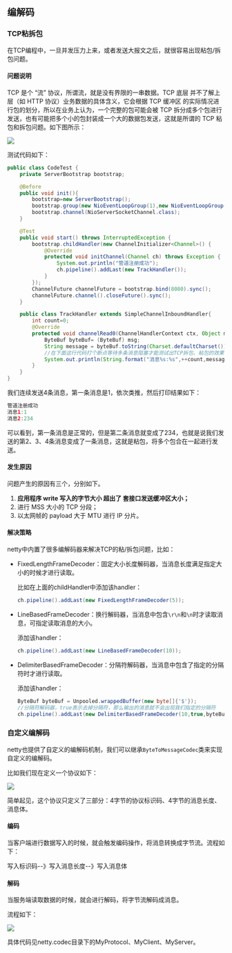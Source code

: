 ## 编解码

### TCP粘拆包

在TCP编程中，一旦并发压力上来，或者发送大报文之后，就很容易出现粘包/拆包问题。

#### 问题说明

TCP 是个 “流” 协议，所谓流，就是没有界限的一串数据。TCP 底层 并不了解上层（如 HTTP 协议）业务数据的具体含义，它会根据 TCP 缓冲区 的实际情况进行包的划分，所以在业务上认为，一个完整的包可能会被 TCP 拆分成多个包进行发送，也有可能把多个小的包封装成一个大的数据包发送，这就是所谓的 TCP 粘包和拆包问题。如下图所示：

![](https://s1.ax1x.com/2023/07/25/pCXCy2n.png)

测试代码如下：

~~~java
public class CodeTest {
    private ServerBootstrap bootstrap;

    @Before
    public void init(){
        bootstrap=new ServerBootstrap();
        bootstrap.group(new NioEventLoopGroup(1),new NioEventLoopGroup(8));
        bootstrap.channel(NioServerSocketChannel.class);
    }

    @Test
    public void start() throws InterruptedException {
        bootstrap.childHandler(new ChannelInitializer<Channel>() {
            @Override
            protected void initChannel(Channel ch) throws Exception {
                System.out.println("管道注册成功");
                ch.pipeline().addLast(new TrackHandler());
            }
        });
        ChannelFuture channelFuture = bootstrap.bind(8080).sync();
        channelFuture.channel().closeFuture().sync();
    }

    public class TrackHandler extends SimpleChannelInboundHandler{
        int count=0;
        @Override
        protected void channelRead0(ChannelHandlerContext ctx, Object msg) throws Exception {
            ByteBuf byteBuf= (ByteBuf) msg;
            String message = byteBuf.toString(Charset.defaultCharset());
            //在下面这行代码打个断点等待多条消息阻塞才能测试出TCP拆包、粘包的效果
            System.out.println(String.format("消息%s:%s",++count,message));
        }
    }
}
~~~

我们连续发送4条消息，第一条消息是1，依次类推，然后打印结果如下：

~~~java
管道注册成功
消息1:1
消息2:234
~~~

可以看到，第一条消息是正常的，但是第二条消息就变成了234，也就是说我们发送的第2、3、4条消息变成了一条消息，这就是粘包，将多个包合在一起进行发送。

#### 发生原因

问题产生的原因有三个，分别如下。

1. **应用程序 write 写入的字节大小 超出了 套接口发送缓冲区大小；**
2. 进行 MSS 大小的 TCP 分段；
3. 以太网帧的 payload 大于 MTU 进行 IP 分片。

#### 解决策略

netty中内置了很多编解码器来解决TCP的粘/拆包问题，比如：

* FixedLengthFrameDecoder：固定大小长度解码器，当消息长度满足指定大小的时候才进行读取。

  比如在上面的childHandler中添加该handler：

  ~~~java
  ch.pipeline().addLast(new FixedLengthFrameDecoder(5));
  ~~~

* LineBasedFrameDecoder：换行解码器，当消息中包含`\r\n`和`\n`时才读取消息，可指定读取消息的大小。

  添加该handler：

  ~~~java
  ch.pipeline().addLast(new LineBasedFrameDecoder(10));
  ~~~

* DelimiterBasedFrameDecoder：分隔符解码器，当消息中包含了指定的分隔符时才进行读取。

  添加该handler：

  ~~~java
  ByteBuf byteBuf = Unpooled.wrappedBuffer(new byte[]{'$'});
  //分隔符解码器，true表示去掉分隔符，那么输出的消息就不会出现我们指定的分隔符
  ch.pipeline().addLast(new DelimiterBasedFrameDecoder(10,true,byteBuf));
  ~~~

### 自定义编解码

netty也提供了自定义的编解码机制，我们可以继承`ByteToMessageCodec`类来实现自定义的编解码。

比如我们现在定义一个协议如下：

![](https://s1.ax1x.com/2023/07/25/pCXi6BV.png)

简单起见，这个协议只定义了三部分：4字节的协议标识码、4字节的消息长度、消息体。

#### 编码

当客户端进行数据写入的时候，就会触发编码操作，将消息转换成字节流。流程如下：

写入标识码--》写入消息长度--》写入消息体

#### 解码

当服务端读取数据的时候，就会进行解码，将字节流解码成消息。

流程如下：

![](https://s1.ax1x.com/2023/07/25/pCXizjI.png)

具体代码见netty.codec目录下的MyProtocol、MyClient、MyServer。